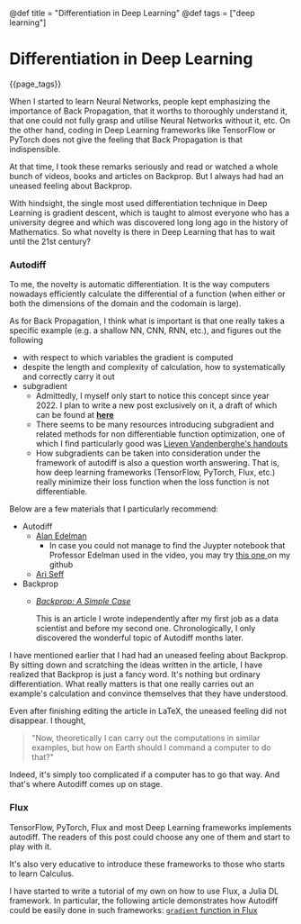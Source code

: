 @def title = "Differentiation in Deep Learning"
@def tags = ["deep learning"]


# Differentiation in Deep Learning
{{page_tags}}

When I started to learn Neural Networks,
people kept emphasizing the importance of Back Propagation, that it worths to
thoroughly understand it, that one could not fully grasp and utilise Neural Networks
without it, etc. On the other hand, coding in Deep Learning frameworks like
TensorFlow or PyTorch does not give the feeling that Back Propagation is
that indispensible.

At that time, I took these remarks seriously and read or watched a whole bunch
of videos, books and articles on Backprop.
But I always had had an uneased feeling about Backprop.

With hindsight, the single most used differentiation technique in Deep Learning
is gradient descent, which is taught to almost everyone who has a university degree
and which was discovered long long ago in the history of Mathematics.
So what novelty is there in Deep Learning that has to wait until the 21st century?

### Autodiff
To me, the novelty is automatic differentiation. It is the way computers nowadays efficiently calculate
the differential of a function (when either or both the dimensions of the domain and the codomain is large).

As for Back Propagation, I think what is important is that one really takes a specific example (e.g.
a shallow NN, CNN, RNN, etc.), and figures out the following

- with respect to which variables the gradient is computed
- despite the length and complexity of calculation, how to systematically and correctly carry it out
- subgradient
    - Admittedly, I myself only start to notice this concept since year 2022.
      I plan to write a new post exclusively on it, a draft of which can be found at
      [**here**](/cs/ml/dl/subgradient/ez_viz_with_NN.jl)
    - There seems to be many resources introducing subgradient and related methods for non differentiable
      function optimization, one of which I find particularly good was
      [Lieven Vandenberghe's handouts](http://www.seas.ucla.edu/~vandenbe/ee236c.html)
    - How subgradients can be taken into consideration under the framework of autodiff is
      also a question worth answering. That is, how deep learning frameworks
      (TensorFlow, PyTorch, Flux, etc.) really minimize their loss function when the loss function is not
      differentiable.

Below are a few materials that I particularly recommend:

- Autodiff
  - [Alan Edelman](https://www.youtube.com/watch?v=rZS2LGiurKY&t=1356s)
    - In case you could not manage to find the Juypter notebook that Professor Edelman used in the video, you may try [this one ](https://github.com/phunc20/youtube/blob/master/mit/18.065/spring2018/36-alan_edelman_and_julia/autodiff.ipynb) on my github
  - [Ari Seff](https://www.youtube.com/watch?v=wG_nF1awSSY)
- Backprop
  - [_Backprop: A Simple Case_](/cs/ml/dl/en_nn_andrew_ng.pdf)
    
    This is an article I wrote independently after my first job as a data scientist
    and before my second one. Chronologically, I only discovered the wonderful topic
    of Autodiff months later.

I have mentioned earlier that I had had an uneased feeling about Backprop. By sitting down and scratching
the ideas written in the article, I have realized that Backprop is just a fancy word. It's nothing
but ordinary differentiation. What really matters is that one really carries out an example's calculation
and convince themselves that they have understood.

Even after finishing editing the article in LaTeX, the uneased feeling did not disappear. I thought,

> "Now, theoretically I can carry out the computations in similar examples, but how on Earth should I
> command a computer to do that?"

Indeed, it's simply too complicated if a computer has to go that way. And that's where Autodiff comes
up on stage.


### Flux
TensorFlow, PyTorch, Flux and most Deep Learning frameworks implements autodiff.
The readers of this post could choose any one of them and start to play with it.

It's also very educative to introduce these frameworks to those who starts to learn Calculus.

I have started to write a tutorial of my own on how to use Flux, a Julia DL framework.
In particular, the following article demonstrates how Autodiff could be easily done
in such frameworks:
[`gradient` function in Flux](/cs/julia/Flux/tuto/gradient_jacobien.jl)
